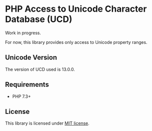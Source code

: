 # PHP Access to Unicode Character Database (UCD)

Work in progress.

For now, this library provides only access to Unicode property ranges.

## Unicode Version
The version of UCD used is 13.0.0.

## Requirements
- PHP 7.3+

## License
This library is licensed under [MIT license](./LICENSE).
